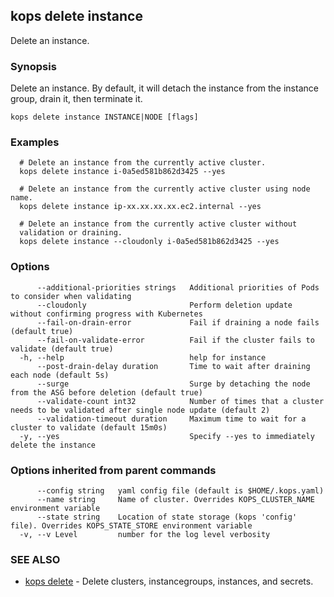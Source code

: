 
<!--- This file is automatically generated by make gen-cli-docs; changes should be made in the go CLI command code (under cmd/kops) -->

## kops delete instance

Delete an instance.

### Synopsis

Delete an instance. By default, it will detach the instance from the instance group, drain it, then terminate it.

```
kops delete instance INSTANCE|NODE [flags]
```

### Examples

```
  # Delete an instance from the currently active cluster.
  kops delete instance i-0a5ed581b862d3425 --yes
  
  # Delete an instance from the currently active cluster using node name.
  kops delete instance ip-xx.xx.xx.xx.ec2.internal --yes
  
  # Delete an instance from the currently active cluster without
  validation or draining.
  kops delete instance --cloudonly i-0a5ed581b862d3425 --yes
```

### Options

```
      --additional-priorities strings   Additional priorities of Pods to consider when validating
      --cloudonly                       Perform deletion update without confirming progress with Kubernetes
      --fail-on-drain-error             Fail if draining a node fails (default true)
      --fail-on-validate-error          Fail if the cluster fails to validate (default true)
  -h, --help                            help for instance
      --post-drain-delay duration       Time to wait after draining each node (default 5s)
      --surge                           Surge by detaching the node from the ASG before deletion (default true)
      --validate-count int32            Number of times that a cluster needs to be validated after single node update (default 2)
      --validation-timeout duration     Maximum time to wait for a cluster to validate (default 15m0s)
  -y, --yes                             Specify --yes to immediately delete the instance
```

### Options inherited from parent commands

```
      --config string   yaml config file (default is $HOME/.kops.yaml)
      --name string     Name of cluster. Overrides KOPS_CLUSTER_NAME environment variable
      --state string    Location of state storage (kops 'config' file). Overrides KOPS_STATE_STORE environment variable
  -v, --v Level         number for the log level verbosity
```

### SEE ALSO

* [kops delete](kops_delete.md)	 - Delete clusters, instancegroups, instances, and secrets.

